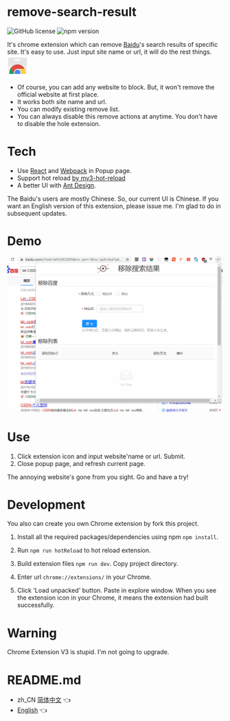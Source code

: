 # remove-search-result
 ![GitHub license](https://img.shields.io/badge/license-MIT-blue.svg)
 ![npm version](https://img.shields.io/npm/v/react.svg?style=flat)

It's chrome extension which can remove [Baidu](https://www.baidu.com/)'s 
search results of specific site. It's easy to use. Just input site name or
 url, it will do the rest things. 
 [![](./project/chrome_web_store_icon_48px.png)](https://chrome.google.com/webstore/detail/%E7%A7%BB%E9%99%A4%E6%90%9C%E7%B4%A2%E7%BB%93%E6%9E%9C/ddmhkakmaioldjigppjffdoaahheegch?hl=zh-CN)

* Of course, you can add any website to block. But, it won't remove the official website at first place.
* It works both site name and url.
* You can modify existing remove list. 
* You can always disable this remove actions at anytime. You don't have to disable the hole extension.

# Tech
* Use [React](https://reactjs.org) and [Webpack](https://webpack.js.org/) in Popup page. 
* Support hot reload [by mv3-hot-reload](https://github.com/pacexy/mv3-hot-reload)
* A better UI with [Ant Design](https://ant.design).

The Baidu's users are mostly Chinese. So, our current UI is Chinese. 
If you want an English version of this extension,
please issue me. I'm glad to do in subsequent updates.

# Demo
![](./project/display-demo.gif)

# Use
1. Click extension icon and input website'name or url. Submit.
2. Close popup page, and refresh current page. 

The annoying website's gone from you sight. Go and have a try!

# Development
You also can create you own Chrome extension by fork this project. 

1. Install all the required packages/dependencies using npm `npm install`. 

2. Run `npm run hotReload` to hot reload extension.

3. Build extension files `npm run dev`. Copy project directory.

4. Enter url `chrome://extensions/` in your Chrome.

5. Click 'Load unpacked' button. Paste in explore window. 
When you see the extension icon in your Chrome, it means the extension had built successfully.

# Warning
Chrome Extension V3 is stupid. I'm not going to upgrade.

# README.md
* zh_CN [简体中文](README_zh_CN.md) 👈
* [English](README.md) 👈
